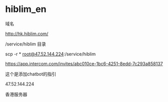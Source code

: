 # hiblim_en

域名

http://hk.hiblim.com/


/service/hiblim 目录

scp -r * root@47.52.144.224:/service/hiblim


https://app.intercom.com/invites/abc010ce-1bc6-4251-8edd-7c293a858137

这个是添加chatbot的指引

47.52.144.224

香港服务器
